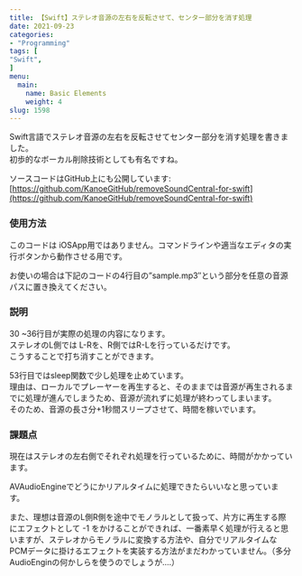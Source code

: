 ```yaml
---
title: 【Swift】ステレオ音源の左右を反転させて、センター部分を消す処理
date: 2021-09-23
categories:
- "Programming"
tags: [
"Swift",
]
menu:
  main:
    name: Basic Elements
    weight: 4
slug: 1598
---
```


Swift言語でステレオ音源の左右を反転させてセンター部分を消す処理を書きました。  
初歩的なボーカル削除技術としても有名ですね。

ソースコードはGitHub上にも公開しています: [https://github.com/KanoeGitHub/removeSoundCentral-for-swift](https://github.com/KanoeGitHub/removeSoundCentral-for-swift)

<script src="https://gist.github.com/KanoeGitHub/b0a98068318bb934d5333c171cfaf15b.js"></script>

### 使用方法

このコードは iOSApp用ではありません。コマンドラインや適当なエディタの実行ボタンから動作させる用です。

お使いの場合は下記のコードの4行目の”sample.mp3″という部分を任意の音源パスに置き換えてください。

### 説明

30 ~36行目が実際の処理の内容になります。  
ステレオのL側では L-Rを、R側ではR-Lを行っているだけです。  
こうすることで打ち消すことができます。

53行目ではsleep関数で少し処理を止めています。  
理由は、ローカルでプレーヤーを再生すると、そのままでは音源が再生されるまでに処理が進んでしまうため、音源が流れずに処理が終わってしまいます。  
そのため、音源の長さ分+1秒間スリープさせて、時間を稼いでいます。

### 課題点

現在はステレオの左右側でそれぞれ処理を行っているために、時間がかかっています。

AVAudioEngineでどうにかリアルタイムに処理できたらいいなと思っています。

また、理想は音源のL側R側を途中でモノラルとして扱って、片方に再生する際にエフェクトとして -1 をかけることができれば、一番素早く処理が行えると思いますが、ステレオからモノラルに変換する方法や、自分でリアルタイムなPCMデータに掛けるエフェクトを実装する方法がまだわかっていません。（多分AudioEnginの何かしらを使うのでしょうが….）